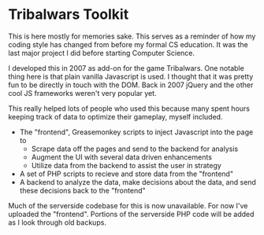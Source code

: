 # Tribalwars Toolkit

This is here mostly for memories sake. This serves as a reminder of how my coding style has changed from before my formal CS education. It was the last major project I did before starting Computer Science.

I developed this in 2007 as add-on for the game Tribalwars. One notable thing here is that plain vanilla Javascript is used. I thought that it was pretty fun to be directly in touch with the DOM. Back in 2007 jQuery and the other cool JS frameworks weren't very popular yet.

This really helped lots of people who used this because many spent hours keeping track of data to optimize their gameplay, myself included.

- The "frontend", Greasemonkey scripts to inject Javascript into the page to 
	- Scrape data off the pages and send to the backend for analysis
	- Augment the UI with several data driven enhancements
	- Utilize data from the backend to assist the user in strategy
- A set of PHP scripts to recieve and store data from the "frontend"
- A backend to analyze the data, make decisions about the data, and send these decisions back to the "frontend"

Much of the serverside codebase for this is now unavailable. For now I've uploaded the "frontend". Portions of the serverside PHP code will be added as I look through old backups.